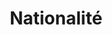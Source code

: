---
title: Nationalité
description: Modèle de champ nationalité
keywords: nationalité, champ, formulaire
---